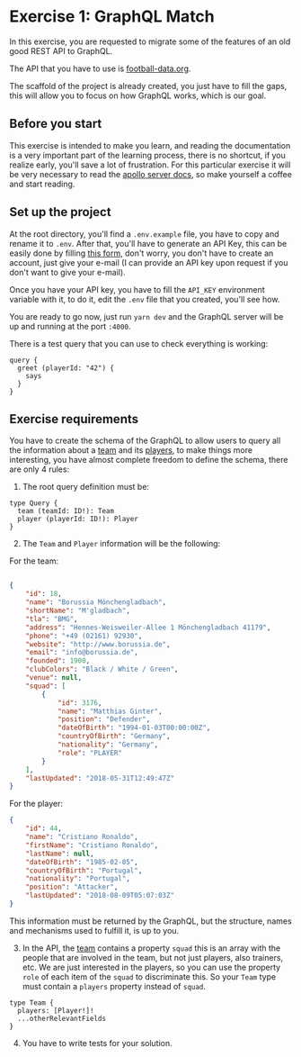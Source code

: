 # Exercise 1: GraphQL Match

In this exercise, you are requested to migrate some of the features of an old good REST API to GraphQL.

The API that you have to use is [football-data.org](https://www.football-data.org/).

The scaffold of the project is already created, you just have to fill the gaps, this will allow you to focus on how GraphQL works, which is our goal.

## Before you start

This exercise is intended to make you learn, and reading the documentation is a very important part of the learning process, there is no shortcut, if you realize early, you'll save a lot of frustration. For this particular exercise it will be very necessary to read the [apollo server docs](https://www.apollographql.com/docs/apollo-server/), so make yourself a coffee and start reading.

## Set up the project

At the root directory, you'll find a `.env.example` file, you have to copy and rename it to `.env`. After that, you'll have to generate an API Key, this can be easily done by filling [this form](https://www.football-data.org/client/register), don't worry, you don't have to create an account, just give your e-mail (I can provide an API key upon request if you don't want to give your e-mail).

Once you have your API key, you have to fill the `API_KEY` environment variable with it, to do it, edit the `.env` file that you created, you'll see how.

You are ready to go now, just run `yarn dev` and the GraphQL server will be up and running at the port `:4000`.

There is a test query that you can use to check everything is working:

```gql
query {
  greet (playerId: "42") {
    says
  }
}
```

## Exercise requirements

You have to create the schema of the GraphQL to allow users to query all the information about a [team](https://www.football-data.org/documentation/api#team) and its [players](https://www.football-data.org/documentation/api#player), to make things more interesting, you have almost complete freedom to define the schema, there are only 4 rules:

1. The root query definition must be:

```gql
type Query {
  team (teamId: ID!): Team
  player (playerId: ID!): Player
}
```

2. The `Team` and `Player` information will be the following:

For the team:

```json

{
    "id": 18,
    "name": "Borussia Mönchengladbach",
    "shortName": "M'gladbach",
    "tla": "BMG",
    "address": "Hennes-Weisweiler-Allee 1 Mönchengladbach 41179",
    "phone": "+49 (02161) 92930",
    "website": "http://www.borussia.de",
    "email": "info@borussia.de",
    "founded": 1900,
    "clubColors": "Black / White / Green",
    "venue": null,
    "squad": [
        {
            "id": 3176,
            "name": "Matthias Ginter",
            "position": "Defender",
            "dateOfBirth": "1994-01-03T00:00:00Z",
            "countryOfBirth": "Germany",
            "nationality": "Germany",
            "role": "PLAYER"
        }
    ],
    "lastUpdated": "2018-05-31T12:49:47Z"
}
```

For the player:

```json
{
    "id": 44,
    "name": "Cristiano Ronaldo",
    "firstName": "Cristiano Ronaldo",
    "lastName": null,
    "dateOfBirth": "1985-02-05",
    "countryOfBirth": "Portugal",
    "nationality": "Portugal",
    "position": "Attacker",
    "lastUpdated": "2018-08-09T05:07:03Z"
}
```

This information must be returned by the GraphQL, but the structure, names and mechanisms used to fulfill it, is up to you.

3. In the API, the [team](www.football-data.org/documentation/api#team) contains a property `squad` this is an array with the people that are involved in the team, but not just players, also trainers, etc. We are just interested in the players, so you can use the property `role` of each item of the `squad` to discriminate this. So your `Team` type must contain a `players` property instead of `squad`.

```gql
type Team {
  players: [Player!]!
  ...otherRelevantFields
}
```

4. You have to write tests for your solution.